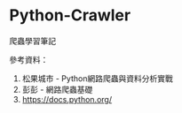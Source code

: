 # Python-Crawler
爬蟲學習筆記

參考資料：
1. 松果城市 - Python網路爬蟲與資料分析實戰
2. 彭彭 - 網路爬蟲基礎
3. https://docs.python.org/
